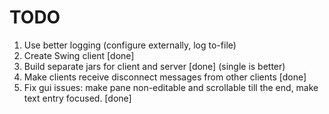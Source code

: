 TODO
====
1. Use better logging (configure externally, log to-file)
2. Create Swing client [done]
3. Build separate jars for client and server [done] (single is better)
4. Make clients receive disconnect messages from other clients [done]
5. Fix gui issues: make pane non-editable and scrollable till the end, make text entry focused. [done]